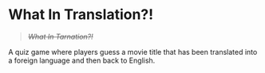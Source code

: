 # What In Translation?!

> ~~*What In Tarnation?!*~~

A quiz game where players guess a movie title that has been translated into a foreign language and then back to English.

